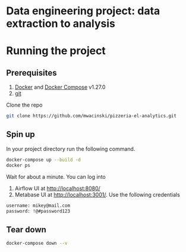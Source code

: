 # Data engineering project: data extraction to analysis

# Running the project

## Prerequisites

1. [Docker](https://docs.docker.com/engine/install/) and [Docker Compose](https://docs.docker.com/compose/install/) v1.27.0
2. [git](https://git-scm.com/book/en/v2/Getting-Started-Installing-Git)

Clone the repo 

```bash
git clone https://github.com/mwacinski/pizzeria-el-analytics.git
```

## Spin up

In your project directory run the following command.
```bash
docker-compose up --build -d
docker ps
```

Wait for about a minute. You can log into

1. Airflow UI at [http://localhost:8080/](http://localhost:8080/)
2. Metabase UI at [http://localhost:3001/](http://localhost:3001/). Use the following credentials

```bash
username: mikey@mail.com
password: !@#password123
```

## Tear down

```bash
docker-compose down --v
```
